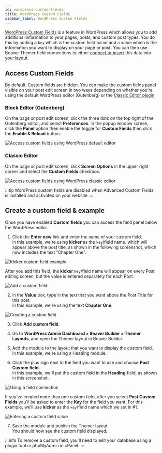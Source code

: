 ```yaml
---
id: wordpress-custom-fields
title: WordPress Custom Fields
sidebar_label: WordPress Custom Fields
---
```


[WordPress Custom Fields](https://wordpress.org/support/article/custom-fields/) is a feature in WordPress which allows you to add additional information to your pages, posts, and custom post types. You do this by adding a `key` which is the custom field name and a value which is the information you want to display on your page or post. You can then use Beaver Themer field connections to either [connect or insert](work-with-field-connections.md#connect-vs-insert) this data into your layout.

## Access Custom Fields

By default, Custom fields are hidden. You can make the custom fields panel visible on your post edit screen in two ways depending on whether you're using the default WordPress editor (Gutenberg) or the [Classic Editor plugin](https://wordpress.org/plugins/classic-editor/). 

### Block Editor (Gutenberg)

On the page or post edit screen, click the three dots on the top right of the Gutenberg editor, and select **Preferences**. In the popup window screen, click the **Panel** option then enable the toggle for **Custom Fields** then click the **Enable & Reload** button.

![Access custom fields using WordPress default editor](/img/beaver-themer/field-connections--wp-custom-fields--1.jpg)

### Classic Editor

On the page or post edit screen, click **Screen Options** in the upper right corner and select the **Custom Fields** checkbox.

![Access custom fields using WordPress classic editor](/img/beaver-themer/field-connections--wp-custom-fields--2.jpg)

:::tip
WordPress custom fields are disabled when Advanced Custom Fields is installed and activated on your website.
:::

## Create a custom field & example

Once you have enabled **Custom fields** you can access the field panel below the WordPress editor.

1. Click the **Enter new** link and enter the name of your custom field.  
  In this example, we're using **kicker** as the `key`/field name. which will appear above the post title, as shown in the following screenshot, which now includes the text "Chapter One".
  
  ![Kicker custom field example](/img/beaver-themer/field-connections--wp-custom-fields--3.jpg)
 
  After you add this field, the **kicker** `key`/field name will appear on every Post editing screen, but the value is entered separately for each Post.  

  ![Add a custom field](/img/beaver-themer/field-connections--wp-custom-fields--4.jpg)

2. In the **Value** box, type in the text that you want above the Post Title for this post.  
  In this example, we're using the text **Chapter One**.
  
  ![Creating a custom field](/img/beaver-themer/field-connections--wp-custom-fields--5.jpg)

3. Click **Add custom field**.

4. Go to **WordPress Admin Dashboard > Beaver Builder > Themer Layouts**, and open the Themer layout in Beaver Builder.

5. Add the module to the layout that you want to display the custom field.  
  In this example, we're using a Heading module.

6. Click the plus sign next to the field you want to use and choose **Post Custom field**.  
  In this example, we'll put the custom field in the **Heading** field, as shown in this screenshot. 

  ![Using a field connection](/img/beaver-themer/field-connections--wp-custom-fields--6.jpg)

  If you've created more than one custom field, after you select **Post Custom Fields** you'll be asked to enter the **Key** for the field you want. For this example, we'll use **kicker** as the `key`/field name which we set in #1.
  
  ![Entering a custom field value](/img/beaver-themer/field-connections--wp-custom-fields--7.jpg)

7. Save the module and publish the Themer layout.  
  You should now see the custom field displayed.

:::info
To remove a custom field, you'll need to edit your database using a plugin tool or phpMyAdmin in cPanel.
:::


